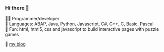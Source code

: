 ### Hi there 👋

<!--
**knarf313/knarf313** is a ✨ _special_ ✨ repository because its `README.md` (this file) appears on your GitHub profile.

Here are some ideas to get you started:

- 🔭 I’m currently working on FHIR repositories
- 🌱 I’m currently learning ...
- 👯 I’m looking to collaborate on ...
- 🤔 I’m looking for help with ...
- 💬 Ask me about ...
- 📫 How to reach me: ...
- 😄 Pronouns: ...
- ⚡ Fun fact: ...
-->
 🧙‍♂️ Programmer/developer <br>
 🤖 Languages: ABAP, Java, Python, Javascript, C#, C++, C, Basic, Pascal <br>
 🐲 Fun: html, html5, css and javascript to build interactive pages with puzzle games


📖 [my blog](https://knarf313.github.io/knarf313/)
